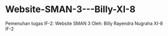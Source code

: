 # Website-SMAN-3---Billy-XI-8
Pemenuhan tugas IF-2: Website SMAN 3 Oleh: Billy Rayendra Nugraha XI-8 IF-2
